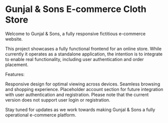 # Gunjal & Sons E-commerce Cloth Store

Welcome to Gunjal & Sons, a fully responsive fictitious e-commerce website.

This project showcases a fully functional frontend for an online store. While currently it operates as a standalone application, the intention is to integrate to enable real functionality, including user authentication and order placement.

Features:

Responsive design for optimal viewing across devices.
Seamless browsing and shopping experience.
Placeholder account section for future integration with user authentication and registration.
Please note that the current version does not support user login or registration.

Stay tuned for updates as we work towards making Gunjal & Sons a fully operational e-commerce platform.